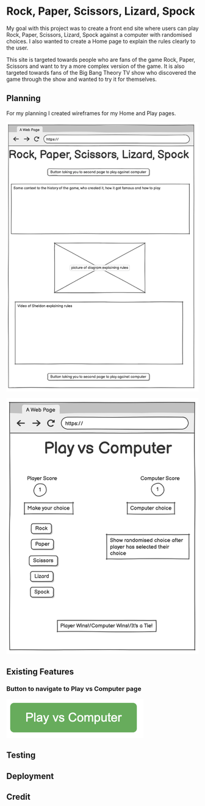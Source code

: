 # Rock, Paper, Scissors, Lizard, Spock

My goal with this project was to create a front end site where users can play Rock, Paper, Scissors, Lizard, Spock against a computer with randomised choices. I also wanted to create a Home page to explain the rules clearly to the user.

This site is targeted towards people who are fans of the game Rock, Paper, Scissors and want to try a more complex version of the game. It is also targeted towards fans of the Big Bang Theory TV show who discovered the game through the show and wanted to try it for themselves.

## Planning

For my planning I created wireframes for my Home and Play pages.

![Wireframe of Homepage](assets/documentation/wireframe1.png)

![Wireframe of Play vs Computer page](assets/documentation/wireframe2.png)

## Existing Features

### Button to navigate to Play vs Computer page

![Button to navigate to Play vs Computer page](assets/documentation/nav-button.png)

## Testing



## Deployment



## Credit

